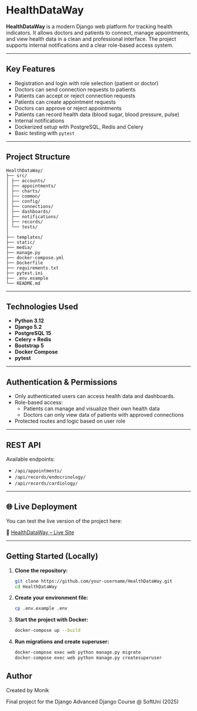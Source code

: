 # HealthDataWay

**HealthDataWay** is a modern Django web platform for tracking health indicators. It allows doctors and patients to connect, manage appointments, and view health data in a clean and professional interface. The project supports internal notifications and a clear role-based access system.

---

## Key Features

- Registration and login with role selection (patient or doctor)
- Doctors can send connection requests to patients
- Patients can accept or reject connection requests
- Patients can create appointment requests
- Doctors can approve or reject appointments
- Patients can record health data (blood sugar, blood pressure, pulse)
- Internal notifications
- Dockerized setup with PostgreSQL, Redis and Celery
- Basic testing with `pytest`

---

## Project Structure


```
HealthDataWay/
├── src/
│ ├── accounts/ 
│ ├── appointments/ 
│ ├── charts/ 
│ ├── common/ 
│ ├── config/ 
│ ├── connections/ 
│ ├── dashboards/ 
│ ├── notifications/ 
│ ├── records/ 
│ └── tests/ 
│
├── templates/ 
├── static/ 
├── media/ 
├── manage.py
├── docker-compose.yml
├── Dockerfile
├── requirements.txt
├── pytest.ini
├── .env.example
└── README.md
```


---

## Technologies Used

- **Python 3.12**
- **Django 5.2**
- **PostgreSQL 15** 
- **Celery + Redis** 
- **Bootstrap 5** 
- **Docker Compose** 
- **pytest** 

---

## Authentication & Permissions

- Only authenticated users can access health data and dashboards.
- Role-based access:
  - Patients can manage and visualize their own health data
  - Doctors can only view data of patients with approved connections
- Protected routes and logic based on user role

---

## REST API

Available endpoints:
- `/api/appointments/`
- `/api/records/endocrinology/`
- `/api/records/cardiology/`

---
## 🌐 Live Deployment

You can test the live version of the project here:

🔗 [HealthDataWay – Live Site](https://healthdataway-cxfxggbfacckg5ef.italynorth-01.azurewebsites.net)


---



## Getting Started (Locally)

1. **Clone the repository:**
   ```bash
   git clone https://github.com/your-username/HealthDataWay.git
   cd HealthDataWay
   ```


2. **Create your environment file:**
    ```bash
    cp .env.example .env
   ```
   
3. **Start the project with Docker:**
    ```bash
    docker-compose up --build
   ```

4. **Run migrations and create superuser:**
    ```bash
    docker-compose exec web python manage.py migrate
    docker-compose exec web python manage.py createsuperuser
    ```

## Author
Created by Monik  

Final project for the Django Advanced Django Course @ SoftUni (2025)
